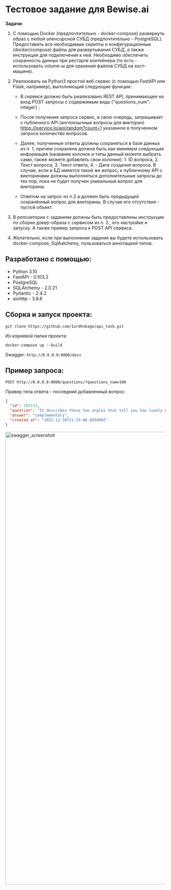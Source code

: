 # Тестовое задание для Bewise.ai

__Задачи__:

1. С помощью Docker (предпочтительно - docker-compose) развернуть образ с любой опенсорсной СУБД (предпочтительно - PostgreSQL). Предоставить все необходимые скрипты и конфигурационные (docker/compose) файлы для развертывания СУБД, а также инструкции для подключения к ней. Необходимо обеспечить сохранность данных при рестарте контейнера (то есть - использовать volume-ы для хранения файлов СУБД на хост-машине).


2. Реализовать на Python3 простой веб сервис (с помощью FastAPI или Flask, например), выполняющий следующие функции:

    - В сервисе должно быть реализовано REST API, принимающее на вход POST запросы с содержимым вида {"questions_num": integer}  ;

    - После получения запроса сервис, в свою очередь, запрашивает с публичного API (англоязычные вопросы для викторин) https://jservice.io/api/random?count=1 указанное в полученном запросе количество вопросов.

    - Далее, полученные ответы должны сохраняться в базе данных из п. 1, причем сохранена должна быть как минимум следующая информация (название колонок и типы данный можете выбрать сами, также можете добавлять свои колонки): 1. ID вопроса, 2. Текст вопроса, 3. Текст ответа, 4. - Дата создания вопроса. В случае, если в БД имеется такой же вопрос, к публичному API с викторинами должны выполняться дополнительные запросы до тех пор, пока не будет получен уникальный вопрос для викторины.
    
    - Ответом на запрос из п.2.a должен быть предыдущей сохранённый вопрос для викторины. В случае его отсутствия - пустой объект.

3. В репозитории с заданием должны быть предоставлены инструкции по сборке докер-образа с сервисом из п. 2., его настройке и запуску. А также пример запроса к POST API сервиса.

4. Желательно, если при выполнении задания вы будете использовать docker-compose, SqlAalchemy,  пользоваться аннотацией типов.

## Разработано с помощью:
- Python 3.10
- FastAPI - 0.103.2
- PostgreSQL
- SQLAlchemy - 2.0.21
- Pydantic - 2.4.2
- aiohttp - 3.8.6

## Сборка и запуск проекта:
    git clone https://github.com/1ordhokage/api_task.git
Из корневой папки проекта:

    docker-compose up --build

Swagger: `http://0.0.0.0:8000/docs`

## Пример запроса:
```HTTP
POST http://0.0.0.0:8000/questions/?questions_num=100
```

Привер тела ответа - последний добавленный вопрос:

```JSON
{
  "id": 185133,
  "question": "It describes these two angles that tell you how lovely & terrific you are",
  "answer": "complementary",
  "created_at": "2022-12-30T21:25:06.605000Z"
}

```
<img width="1422" alt="swagger_screenshot" src="https://github.com/1ordhokage/api_task/assets/61906886/21819e83-1a77-4b54-8795-e76cad3363f5">




